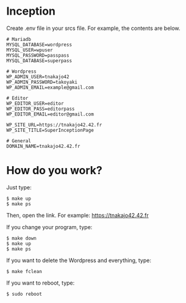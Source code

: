# Inception

Create .env file in your srcs file.
For example, the contents are below.

```.env
# Mariadb
MYSQL_DATABASE=wordpress
MYSQL_USER=wpuser
MYSQL_PASSWORD=passpass
MYSQL_DATABASE=superpass

# Wordpress
WP_ADMIN_USER=tnakajo42
WP_ADMIN_PASSWORD=takoyaki
WP_ADMIN_EMAIL=example@gmail.com

# Editor
WP_EDITOR_USER=editor
WP_EDITOR_PASS=editorpass
WP_EDITOR_EMAIL=editor@gmail.com

WP_SITE_URL=https://tnakajo42.42.fr
WP_SITE_TITLE=SuperInceptionPage

# General
DOMAIN_NAME=tnakajo42.42.fr
```

# How do you work?

Just type:

```
$ make up
$ make ps
```

Then, open the link.
For example: https://tnakajo42.42.fr

If you change your program, type:

```
$ make down
$ make up
$ make ps
```

If you want to delete the Wordpress and everything, type:

```
$ make fclean
```

If you want to reboot, type:

```
$ sudo reboot
```
